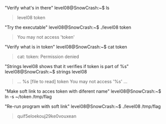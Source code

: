 
"Verify what's in there"
level08@SnowCrash:~$ ls
> level08  token

"Try the executable"
level08@SnowCrash:~$ ./level08 token 
> You may not access 'token'

"Verify what is in token"
level08@SnowCrash:~$ cat token
> cat: token: Permission denied

"Strings level08 shows that it verifies if token is part of %s"
level08@SnowCrash:~$ strings level08 
> ...
> %s [file to read]
> token
> You may not access '%s'
> ...

"Make soft link to acces token with diferent name"
level08@SnowCrash:~$ ln -s ~/token /tmp/flag

"Re-run program with soft link"
level08@SnowCrash:~$ ./level08 /tmp/flag
> quif5eloekouj29ke0vouxean
